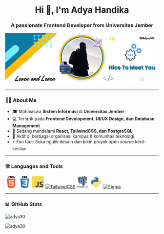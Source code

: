 <h1 align="center">Hi 👋, I'm Adya Handika</h1>
<h3 align="center">A passionate Frontend Developer from Universitas Jember</h3>

![Adya](adyahand.png)

---

### 👨‍💻 About Me
- 🎓 Mahasiswa **Sistem Informasi** di **Universitas Jember**  
- 💻 Tertarik pada **Frontend Development, UI/UX Design, dan Database Management**  
- 🌱 Sedang mendalami **React, TailwindCSS, dan PostgreSQL**  
- 🚀 Aktif di berbagai organisasi kampus & komunitas teknologi  
- ⚡ Fun fact: Suka ngulik desain dan bikin proyek open source kecil-kecilan  

---

### 🛠️ Languages and Tools

[<img src="https://raw.githubusercontent.com/devicons/devicon/master/icons/html5/html5-original-wordmark.svg" alt="HTML5" width="40"/>](https://www.w3.org/html/)
[<img src="https://raw.githubusercontent.com/devicons/devicon/master/icons/css3/css3-original-wordmark.svg" alt="CSS3" width="40"/>](https://www.w3schools.com/css/)
[<img src="https://raw.githubusercontent.com/devicons/devicon/master/icons/javascript/javascript-original.svg" alt="JavaScript" width="40"/>](https://developer.mozilla.org/en-US/docs/Web/JavaScript)
[<img src="https://www.vectorlogo.zone/logos/tailwindcss/tailwindcss-icon.svg" alt="TailwindCSS" width="40"/>](https://tailwindcss.com/)
[<img src="https://raw.githubusercontent.com/devicons/devicon/master/icons/postgresql/postgresql-original-wordmark.svg" alt="PostgreSQL" width="40"/>](https://www.postgresql.org)
[<img src="https://raw.githubusercontent.com/devicons/devicon/master/icons/python/python-original.svg" alt="Python" width="40"/>](https://www.python.org)
[<img src="https://www.vectorlogo.zone/logos/figma/figma-icon.svg" alt="Figma" width="40"/>](https://www.figma.com/)

---

### 📊 GitHub Stats
<p align="left">
  <img src="https://github-readme-stats.vercel.app/api?username=Adya30&show_icons=true&locale=en" alt="adya30" />
</p>
<p align="left">
  <img src="https://github-readme-streak-stats.herokuapp.com/?user=Adya30&" alt="adya30" />
</p>

